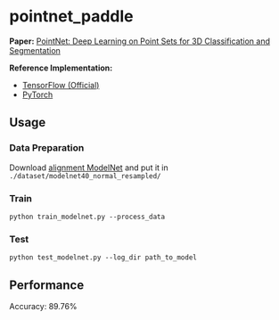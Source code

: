 # pointnet_paddle

**Paper:** [PointNet: Deep Learning on Point Sets for 3D Classification and Segmentation](https://arxiv.org/pdf/1612.00593.pdf)

**Reference Implementation:**
* [TensorFlow (Official)](https://github.com/charlesq34/pointnet)
* [PyTorch](https://github.com/yanx27/Pointnet_Pointnet2_pytorch)

## Usage

### Data Preparation
Download [alignment ModelNet](https://shapenet.cs.stanford.edu/media/modelnet40_normal_resampled.zip) and put it in `./dataset/modelnet40_normal_resampled/`

### Train
```
python train_modelnet.py --process_data
```
### Test
```
python test_modelnet.py --log_dir path_to_model
```

## Performance
Accuracy: 89.76%